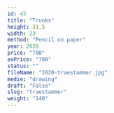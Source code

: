 ```yaml
---
id: 43
title: "Trunks"
height: 31,5
width: 23
method: "Pencil on paper"
year: 2020
price: "700"
exPrice: "700"
status: ""
fileName: "2020-traestammer.jpg"
medie: "drawing"
draft: "False"
slug: "traestammer"
weight: "140"
---
```

